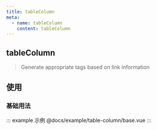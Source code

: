 ```yaml
---
title: tableColumn
meta:
  - name: tableColumn
    content: tableColumn
---
```


## tableColumn

> Generate appropriate tags based on link information

## 使用

### 基础用法

::: example 示例
@docs/example/table-column/base.vue
:::
